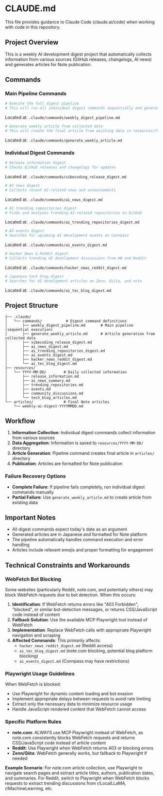 # CLAUDE.md

This file provides guidance to Claude Code (claude.ai/code) when working with code in this repository.

## Project Overview

This is a weekly AI development digest project that automatically collects information from various sources (GitHub releases, changelogs, AI news) and generates articles for Note publication.

## Commands

### Main Pipeline Commands
```bash
# Execute the full digest pipeline
# This will run all individual digest commands sequentially and generate the final article
```
Located at: `.claude/commands/weekly_digest_pipeline.md`

```bash
# Generate weekly article from collected data
# This will create the final article from existing data in resources/YYYY-MM-DD/
```
Located at: `.claude/commands/generate_weekly_article.md`

### Individual Digest Commands
```bash
# Release information digest
# Checks GitHub releases and changelogs for updates
```
Located at: `.claude/commands/vibecoding_release_digest.md`

```bash
# AI news digest
# Collects recent AI-related news and announcements
```
Located at: `.claude/commands/ai_news_digest.md`

```bash
# AI trending repositories digest
# Finds and analyzes trending AI-related repositories on GitHub
```
Located at: `.claude/commands/ai_trending_repositories_digest.md`

```bash
# AI events digest
# Searches for upcoming AI development events on Connpass
```
Located at: `.claude/commands/ai_events_digest.md`

```bash
# Hacker News & Reddit digest
# Collects trending AI development discussions from HN and Reddit
```
Located at: `.claude/commands/hacker_news_reddit_digest.md`

```bash
# Japanese tech blog digest
# Searches for AI development articles on Zenn, Qiita, and note
```
Located at: `.claude/commands/ai_tec_blog_digest.md`

## Project Structure

```
├── .claude/
│   └── commands/           # Digest command definitions
│       ├── weekly_digest_pipeline.md       # Main pipeline (sequential execution)
│       ├── generate_weekly_article.md      # Article generation from collected data
│       ├── vibecoding_release_digest.md
│       ├── ai_news_digest.md
│       ├── ai_trending_repositories_digest.md
│       ├── ai_events_digest.md
│       ├── hacker_news_reddit_digest.md
│       └── ai_tec_blog_digest.md
├── resources/
│   └── YYYY-MM-DD/        # Daily collected information
│       ├── release_information.md
│       ├── ai_news_summary.md
│       ├── trending_repositories.md
│       ├── events.md
│       ├── community_discussions.md
│       └── tech_blog_articles.md
└── articles/              # Final Note articles
    └── weekly-ai-digest-YYYYMMDD.md
```

## Workflow

1. **Information Collection**: Individual digest commands collect information from various sources
2. **Data Aggregation**: Information is saved to `resources/YYYY-MM-DD/` directory
3. **Article Generation**: Pipeline command creates final article in `articles/` directory
4. **Publication**: Articles are formatted for Note publication

### Failure Recovery Options

- **Complete Failure**: If pipeline fails completely, run individual digest commands manually
- **Partial Failure**: Use `generate_weekly_article.md` to create article from existing data

## Important Notes

- All digest commands expect today's date as an argument
- Generated articles are in Japanese and formatted for Note platform
- The pipeline automatically handles command execution and error handling
- Articles include relevant emojis and proper formatting for engagement

## Technical Constraints and Workarounds

### WebFetch Bot Blocking
Some websites (particularly Reddit, note.com, and potentially others) may block WebFetch requests due to bot detection. When this occurs:

1. **Identification**: If WebFetch returns errors like "403 Forbidden", "blocked", or similar bot-detection messages, or returns CSS/JavaScript code instead of content
2. **Fallback Solution**: Use the available MCP Playwright tool instead of WebFetch
3. **Implementation**: Replace WebFetch calls with appropriate Playwright navigation and scraping
4. **Affected Commands**: This primarily affects:
   - `hacker_news_reddit_digest.md` (Reddit access)
   - `ai_tec_blog_digest.md` (note.com blocking, potential blog platform blocking)
   - `ai_events_digest.md` (Connpass may have restrictions)

### Playwright Usage Guidelines
When WebFetch is blocked:
- Use Playwright for dynamic content loading and bot evasion
- Implement appropriate delays between requests to avoid rate limiting
- Extract only the necessary data to minimize resource usage
- Handle JavaScript-rendered content that WebFetch cannot access

### Specific Platform Rules
- **note.com**: ALWAYS use MCP Playwright instead of WebFetch, as note.com consistently blocks WebFetch requests and returns CSS/JavaScript code instead of article content
- **Reddit**: Use Playwright when WebFetch returns 403 or blocking errors
- **Zenn/Qiita**: WebFetch generally works, but fallback to Playwright if needed

**Example Scenario**: For note.com article collection, use Playwright to navigate search pages and extract article titles, authors, publication dates, and summaries. For Reddit, switch to Playwright when WebFetch blocks requests to extract trending discussions from r/LocalLLaMA, r/MachineLearning, etc.